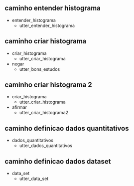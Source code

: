 ## caminho entender histograma

* entender_histograma
    - utter_entender_histograma

## caminho criar histograma

* criar_histograma
    - utter_criar_histograma
* negar
    - utter_bons_estudos

## caminho criar histograma 2

* criar_histograma
    - utter_criar_histograma
* afirmar
    - utter_criar_histograma2

## caminho definicao dados quantitativos

* dados_quantitativos
    - utter_dados_quantitativos

## caminho definicao dados dataset
* data_set
    - utter_data_set
